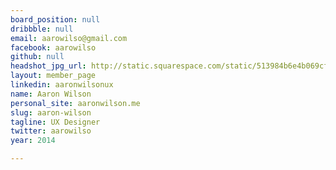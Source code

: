 ```yaml
---
board_position: null
dribbble: null
email: aarowilso@gmail.com
facebook: aarowilso
github: null
headshot_jpg_url: http://static.squarespace.com/static/513984b6e4b069cf933c84a9/t/52af5ccde4b0dd4ef434ae80/1387224271445/round_inbox_talk.png?format=500w
layout: member_page
linkedin: aaronwilsonux
name: Aaron Wilson
personal_site: aaronwilson.me
slug: aaron-wilson
tagline: UX Designer
twitter: aarowilso
year: 2014

---
```

